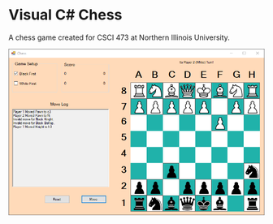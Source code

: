 # Visual C# Chess

A chess game created for CSCI 473 at Northern Illinois University.

![screenchot of game](screenshot.png)